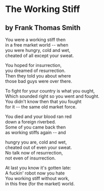# The Working Stiff

## by Frank Thomas Smith

You were a working stiff then\
in a free market world -- when\
you were hungry, cold and wet,\
cheated of all except your sweat.

You hoped for insurrection,\
you dreamed of resurrection.\
Then they told you about where\
those bad guys were over there.

To fight for your country is what you ought,\
Which sounded right so you went and fought.\
You didn\'t know then that you fought\
for it -- the same old market force.

You died and your blood ran red\
down a foreign riverbed.\
Some of you came back then\
as working stiffs again -- and

hungry you are, cold and wet,\
cheated out of even your sweat.\
No talk now of resurrection,\
not even of insurrection.

At last you know it\'s gotten late:\
A fuckin\' robot now you hate\
You working stiff without work,\
in this free (for the market) world.
